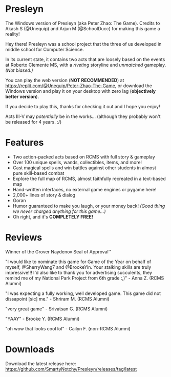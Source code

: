 # Presleyn
The Windows version of Presleyn (aka Peter Zhao: The Game). Credits to Akash S (@Unequip) and Arjun M (@SchoolDucc) for making this game a reality!

Hey there! Presleyn was a school project that the three of us developed in middle school for Computer Science.

In its current state, it contains two acts that are loosely based on the events at Roberto Clemente MS, with a *riveting* storyline and *unmatched* gameplay. *(Not biased.)*

You can play the web version (**NOT RECOMMENDED**) at https://replit.com/@Unequip/Peter-Zhao-The-Game, or download the Windows version and play it on your desktop with zero lag (**objectively better version**).

If you decide to play this, thanks for checking it out and I hope you enjoy!

Acts III-V may *potentially* be in the works... (although they probably won't be released for 4 years. :/)

# Features
- Two action-packed acts based on RCMS with full story & gameplay
- Over 100 unique spells, wands, collectibles, items, and more!
- Cast magical spells and win battles against other students in almost pure skill-based combat
- Explore the full map of RCMS, almost faithfully recreated in a text-based map
- Hand-written interfaces, no external game engines or pygame here!
- 2,000+ lines of story & dialog
- Goran
- Humor guaranteed to make you laugh, or your money back! *(Good thing we never charged anything for this game...)*
- Oh right, and it's **COMPLETELY FREE!**

# Reviews
Winner of the Grover Naydenov Seal of Approval™

"I would like to nominate this game for Game of the Year on behalf of myself, @SherryWang7 and @BrookeYin. Your stalking skills are truly impressive!!!
I'd also like to thank you for advertising succulents, they remind me of my National Park Project from 6th grade :,)" - Anna Z. (RCMS Alumni)

"I was expecting a fully working, well developed game.
This game did not dissapoint [sic] me." - Shriram M. (RCMS Alumni)

"very great game" - Srivatsan G. (RCMS Alumni)

"YAAY" - Brooke Y. (RCMS Alumni)

"oh wow that looks cool lol" - Cailyn F. (non-RCMS Alumni)

# Downloads
Download the latest release here: https://github.com/SmartyNotchy/Presleyn/releases/tag/latest
